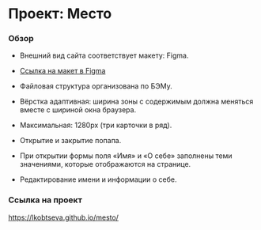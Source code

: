 # Проект: Место

### Обзор
* Внешний вид сайта соответствует макету: Figma.
* [Ссылка на макет в Figma](https://www.figma.com/file/2cn9N9jSkmxD84oJik7xL7/JavaScript.-Sprint-4?node-id=0%3A1)

* Файловая структура организована по БЭМу.

* Вёрстка адаптивная: ширина зоны с содержимым должна меняться вместе с шириной окна браузера. 

* Максимальная: 1280px (три карточки в ряд).

* Открытие и закрытие попапа.

* При открытии формы поля «Имя» и «О себе» заполнены теми значениями, которые отображаются на странице.

* Редактирование имени и информации о себе.

### Ссылка на проект 
https://lkobtseva.github.io/mesto/